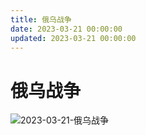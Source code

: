 ```yaml
---
title: 俄乌战争
date: 2023-03-21 00:00:00
updated: 2023-03-21 00:00:00
---
```


# 俄乌战争

![2023-03-21-俄乌战争](assets/2023-03-21-俄乌战争.jpeg)

